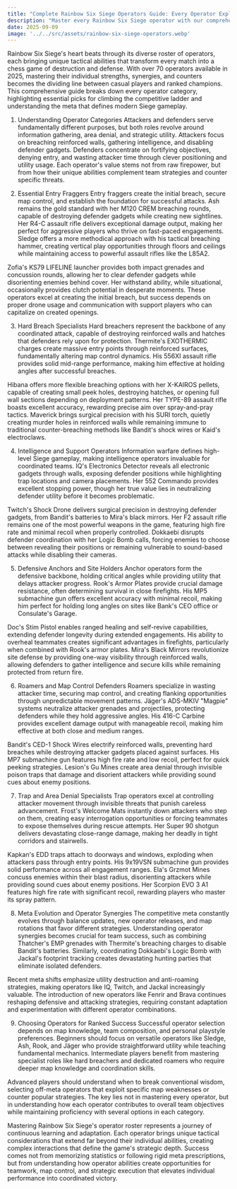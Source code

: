 ```yaml
---
title: "Complete Rainbow Six Siege Operators Guide: Every Operator Explained for 2025"
description: "Master every Rainbow Six Siege operator with our comprehensive guide. Learn unique abilities, loadouts, and strategies for all attackers and defenders to dominate ranked play."
date: 2025-09-09
image: '../../src/assets/rainbow-six-siege-operators.webp'
---
```

Rainbow Six Siege's heart beats through its diverse roster of operators, each bringing unique tactical abilities that transform every match into a chess game of destruction and defense. With over 70 operators available in 2025, mastering their individual strengths, synergies, and counters becomes the dividing line between casual players and ranked champions. This comprehensive guide breaks down every operator category, highlighting essential picks for climbing the competitive ladder and understanding the meta that defines modern Siege gameplay.

1. Understanding Operator Categories
Attackers and defenders serve fundamentally different purposes, but both roles revolve around information gathering, area denial, and strategic utility. Attackers focus on breaching reinforced walls, gathering intelligence, and disabling defender gadgets. Defenders concentrate on fortifying objectives, denying entry, and wasting attacker time through clever positioning and utility usage. Each operator's value stems not from raw firepower, but from how their unique abilities complement team strategies and counter specific threats.

2. Essential Entry Fraggers
Entry fraggers create the initial breach, secure map control, and establish the foundation for successful attacks. Ash remains the gold standard with her M120 CREM breaching rounds, capable of destroying defender gadgets while creating new sightlines. Her R4-C assault rifle delivers exceptional damage output, making her perfect for aggressive players who thrive on fast-paced engagements. Sledge offers a more methodical approach with his tactical breaching hammer, creating vertical play opportunities through floors and ceilings while maintaining access to powerful assault rifles like the L85A2.

Zofia's KS79 LIFELINE launcher provides both impact grenades and concussion rounds, allowing her to clear defender gadgets while disorienting enemies behind cover. Her withstand ability, while situational, occasionally provides clutch potential in desperate moments. These operators excel at creating the initial breach, but success depends on proper drone usage and communication with support players who can capitalize on created openings.

3. Hard Breach Specialists
Hard breachers represent the backbone of any coordinated attack, capable of destroying reinforced walls and hatches that defenders rely upon for protection. Thermite's EXOTHERMIC charges create massive entry points through reinforced surfaces, fundamentally altering map control dynamics. His 556XI assault rifle provides solid mid-range performance, making him effective at holding angles after successful breaches.

Hibana offers more flexible breaching options with her X-KAIROS pellets, capable of creating small peek holes, destroying hatches, or opening full wall sections depending on deployment patterns. Her TYPE-89 assault rifle boasts excellent accuracy, rewarding precise aim over spray-and-pray tactics. Maverick brings surgical precision with his SURI torch, quietly creating murder holes in reinforced walls while remaining immune to traditional counter-breaching methods like Bandit's shock wires or Kaid's electroclaws.

4. Intelligence and Support Operators
Information warfare defines high-level Siege gameplay, making intelligence operators invaluable for coordinated teams. IQ's Electronics Detector reveals all electronic gadgets through walls, exposing defender positions while highlighting trap locations and camera placements. Her 552 Commando provides excellent stopping power, though her true value lies in neutralizing defender utility before it becomes problematic.

Twitch's Shock Drone delivers surgical precision in destroying defender gadgets, from Bandit's batteries to Mira's black mirrors. Her F2 assault rifle remains one of the most powerful weapons in the game, featuring high fire rate and minimal recoil when properly controlled. Dokkaebi disrupts defender coordination with her Logic Bomb calls, forcing enemies to choose between revealing their positions or remaining vulnerable to sound-based attacks while disabling their cameras.

5. Defensive Anchors and Site Holders
Anchor operators form the defensive backbone, holding critical angles while providing utility that delays attacker progress. Rook's Armor Plates provide crucial damage resistance, often determining survival in close firefights. His MP5 submachine gun offers excellent accuracy with minimal recoil, making him perfect for holding long angles on sites like Bank's CEO office or Consulate's Garage.

Doc's Stim Pistol enables ranged healing and self-revive capabilities, extending defender longevity during extended engagements. His ability to overheal teammates creates significant advantages in firefights, particularly when combined with Rook's armor plates. Mira's Black Mirrors revolutionize site defense by providing one-way visibility through reinforced walls, allowing defenders to gather intelligence and secure kills while remaining protected from return fire.

6. Roamers and Map Control Defenders
Roamers specialize in wasting attacker time, securing map control, and creating flanking opportunities through unpredictable movement patterns. Jäger's ADS-MKIV "Magpie" systems neutralize attacker grenades and projectiles, protecting defenders while they hold aggressive angles. His 416-C Carbine provides excellent damage output with manageable recoil, making him effective at both close and medium ranges.

Bandit's CED-1 Shock Wires electrify reinforced walls, preventing hard breaches while destroying attacker gadgets placed against surfaces. His MP7 submachine gun features high fire rate and low recoil, perfect for quick peeking strategies. Lesion's Gu Mines create area denial through invisible poison traps that damage and disorient attackers while providing sound cues about enemy positions.

7. Trap and Area Denial Specialists
Trap operators excel at controlling attacker movement through invisible threats that punish careless advancement. Frost's Welcome Mats instantly down attackers who step on them, creating easy interrogation opportunities or forcing teammates to expose themselves during rescue attempts. Her Super 90 shotgun delivers devastating close-range damage, making her deadly in tight corridors and stairwells.

Kapkan's EDD traps attach to doorways and windows, exploding when attackers pass through entry points. His 9x19VSN submachine gun provides solid performance across all engagement ranges. Ela's Grzmot Mines concuss enemies within their blast radius, disorienting attackers while providing sound cues about enemy positions. Her Scorpion EVO 3 A1 features high fire rate with significant recoil, rewarding players who master its spray pattern.

8. Meta Evolution and Operator Synergies
The competitive meta constantly evolves through balance updates, new operator releases, and map rotations that favor different strategies. Understanding operator synergies becomes crucial for team success, such as combining Thatcher's EMP grenades with Thermite's breaching charges to disable Bandit's batteries. Similarly, coordinating Dokkaebi's Logic Bomb with Jackal's footprint tracking creates devastating hunting parties that eliminate isolated defenders.

Recent meta shifts emphasize utility destruction and anti-roaming strategies, making operators like IQ, Twitch, and Jackal increasingly valuable. The introduction of new operators like Fenrir and Brava continues reshaping defensive and attacking strategies, requiring constant adaptation and experimentation with different operator combinations.

9. Choosing Operators for Ranked Success
Successful operator selection depends on map knowledge, team composition, and personal playstyle preferences. Beginners should focus on versatile operators like Sledge, Ash, Rook, and Jäger who provide straightforward utility while teaching fundamental mechanics. Intermediate players benefit from mastering specialist roles like hard breachers and dedicated roamers who require deeper map knowledge and coordination skills.

Advanced players should understand when to break conventional wisdom, selecting off-meta operators that exploit specific map weaknesses or counter popular strategies. The key lies not in mastering every operator, but in understanding how each operator contributes to overall team objectives while maintaining proficiency with several options in each category.

Mastering Rainbow Six Siege's operator roster represents a journey of continuous learning and adaptation. Each operator brings unique tactical considerations that extend far beyond their individual abilities, creating complex interactions that define the game's strategic depth. Success comes not from memorizing statistics or following rigid meta prescriptions, but from understanding how operator abilities create opportunities for teamwork, map control, and strategic execution that elevates individual performance into coordinated victory.